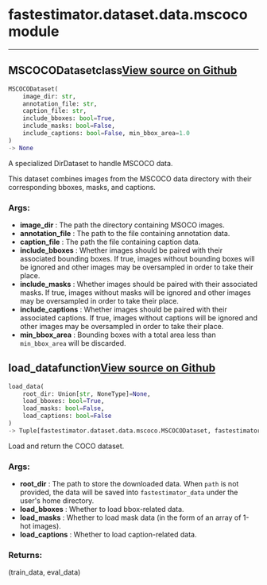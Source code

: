# fastestimator.dataset.data.mscoco<span class="tag">module</span>
---
## MSCOCODataset<span class="tag">class</span><a class="sourcelink" href=https://github.com/fastestimator/fastestimator/blob/r1.0/fastestimator/dataset/data/mscoco.py/#L32-L155>View source on Github</a>
```python
MSCOCODataset(
	image_dir: str,
	annotation_file: str,
	caption_file: str,
	include_bboxes: bool=True,
	include_masks: bool=False,
	include_captions: bool=False, min_bbox_area=1.0
)
-> None
```
A specialized DirDataset to handle MSCOCO data.

This dataset combines images from the MSCOCO data directory with their corresponding bboxes, masks, and captions.


<h3>Args:</h3>

* **image_dir** :  The path the directory containing MSOCO images.
* **annotation_file** :  The path to the file containing annotation data.
* **caption_file** :  The path the file containing caption data.
* **include_bboxes** :  Whether images should be paired with their associated bounding boxes. If true, images without        bounding boxes will be ignored and other images may be oversampled in order to take their place.
* **include_masks** :  Whether images should be paired with their associated masks. If true, images without masks will        be ignored and other images may be oversampled in order to take their place.
* **include_captions** :  Whether images should be paired with their associated captions. If true, images without        captions will be ignored and other images may be oversampled in order to take their place.
* **min_bbox_area** :  Bounding boxes with a total area less than `min_bbox_area` will be discarded.



## load_data<span class="tag">function</span><a class="sourcelink" href=https://github.com/fastestimator/fastestimator/blob/r1.0/fastestimator/dataset/data/mscoco.py/#L158-L218>View source on Github</a>
```python
load_data(
	root_dir: Union[str, NoneType]=None,
	load_bboxes: bool=True,
	load_masks: bool=False,
	load_captions: bool=False
)
-> Tuple[fastestimator.dataset.data.mscoco.MSCOCODataset, fastestimator.dataset.data.mscoco.MSCOCODataset]
```
Load and return the COCO dataset.


<h3>Args:</h3>

* **root_dir** :  The path to store the downloaded data. When `path` is not provided, the data will be saved into        `fastestimator_data` under the user's home directory.
* **load_bboxes** :  Whether to load bbox-related data.
* **load_masks** :  Whether to load mask data (in the form of an array of 1-hot images).
* **load_captions** :  Whether to load caption-related data.

<h3>Returns:</h3>
    (train_data, eval_data)

